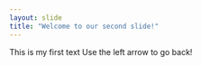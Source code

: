 ```yaml
---
layout: slide
title: "Welcome to our second slide!"
---
```

This is my first text
Use the left arrow to go back!
